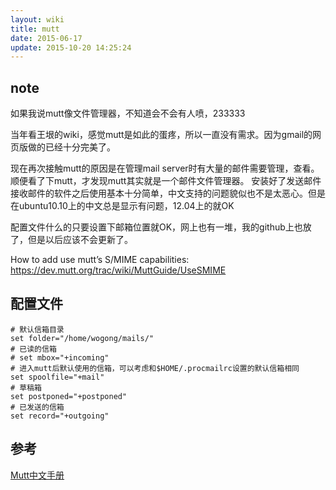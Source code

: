 ```yaml
---
layout: wiki
title: mutt
date: 2015-06-17
update: 2015-10-20 14:25:24
---
```


## note
如果我说mutt像文件管理器，不知道会不会有人喷，233333

当年看王垠的wiki，感觉mutt是如此的蛋疼，所以一直没有需求。因为gmail的网页版做的已经十分完美了。

现在再次接触mutt的原因是在管理mail server时有大量的邮件需要管理，查看。顺便看了下mutt，才发现mutt其实就是一个邮件文件管理器。
安装好了发送邮件接收邮件的软件之后使用基本十分简单，中文支持的问题貌似也不是太恶心。但是在ubuntu10.10上的中文总是显示有问题，12.04上的就OK

配置文件什么的只要设置下邮箱位置就OK，网上也有一堆，我的github上也放了，但是以后应该不会更新了。

How to add use mutt’s S/MIME capabilities: <https://dev.mutt.org/trac/wiki/MuttGuide/UseSMIME>

## 配置文件

    # 默认信箱目录
    set folder="/home/wogong/mails/"
    # 已读的信箱
    # set mbox="+incoming"
    # 进入mutt后默认使用的信箱，可以考虑和$HOME/.procmailrc设置的默认信箱相同
    set spoolfile="+mail"
    # 草稿箱
    set postponed="+postponed"
    # 已发送的信箱
    set record="+outgoing"


## 参考
[Mutt中文手册](http://xhc.me/wp-content/uploads/mutt/manual_1.5.19_zh.html#tuning-search)

